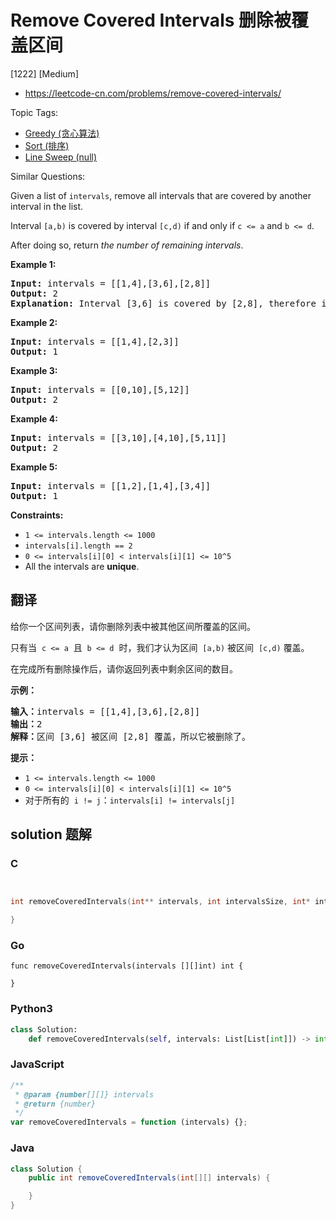 # Remove Covered Intervals 删除被覆盖区间

[1222] [Medium]

- https://leetcode-cn.com/problems/remove-covered-intervals/

Topic Tags:

- [Greedy (贪心算法)](https://leetcode-cn.com/tag/greedy/)
- [Sort (排序)](https://leetcode-cn.com/tag/sort/)
- [Line Sweep (null)](https://leetcode-cn.com/tag/line-sweep/)

Similar Questions:

Given a list of `intervals`, remove all intervals that are covered by another interval in the list.

Interval `[a,b)` is covered by interval `[c,d)` if and only if `c <= a` and `b <= d`.

After doing so, return _the number of remaining intervals_.

**Example 1:**

<pre><strong>Input:</strong> intervals = [[1,4],[3,6],[2,8]]
<strong>Output:</strong> 2
<b>Explanation: </b>Interval [3,6] is covered by [2,8], therefore it is removed.
</pre>

**Example 2:**

<pre><strong>Input:</strong> intervals = [[1,4],[2,3]]
<strong>Output:</strong> 1
</pre>

**Example 3:**

<pre><strong>Input:</strong> intervals = [[0,10],[5,12]]
<strong>Output:</strong> 2
</pre>

**Example 4:**

<pre><strong>Input:</strong> intervals = [[3,10],[4,10],[5,11]]
<strong>Output:</strong> 2
</pre>

**Example 5:**

<pre><strong>Input:</strong> intervals = [[1,2],[1,4],[3,4]]
<strong>Output:</strong> 1
</pre>

**Constraints:**

- `1 <= intervals.length <= 1000`
- `intervals[i].length == 2`
- `0 <= intervals[i][0] < intervals[i][1] <= 10^5`
- All the intervals are **unique**.

## 翻译

给你一个区间列表，请你删除列表中被其他区间所覆盖的区间。

只有当  `c <= a`  且  `b <= d`  时，我们才认为区间  `[a,b)` 被区间  `[c,d)` 覆盖。

在完成所有删除操作后，请你返回列表中剩余区间的数目。

**示例：**

<pre><strong>输入：</strong>intervals = [[1,4],[3,6],[2,8]]
<strong>输出：</strong>2
<strong>解释：</strong>区间 [3,6] 被区间 [2,8] 覆盖，所以它被删除了。
</pre>

**提示：**​​​​​​

- `1 <= intervals.length <= 1000`
- `0 <= intervals[i][0] < intervals[i][1] <= 10^5`
- 对于所有的  `i != j`：`intervals[i] != intervals[j]`

## solution 题解

### C

```c


int removeCoveredIntervals(int** intervals, int intervalsSize, int* intervalsColSize){

}
```

### Go

```golang
func removeCoveredIntervals(intervals [][]int) int {

}
```

### Python3

```python
class Solution:
    def removeCoveredIntervals(self, intervals: List[List[int]]) -> int:
```

### JavaScript

```javascript
/**
 * @param {number[][]} intervals
 * @return {number}
 */
var removeCoveredIntervals = function (intervals) {};
```

### Java

```java
class Solution {
    public int removeCoveredIntervals(int[][] intervals) {

    }
}
```
